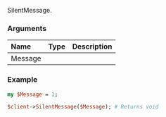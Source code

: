 SilentMessage.
### Arguments
**Name**|**Type**|**Description**
:---|:---|:---
Message||

### Example

```perl
my $Message = 1;

$client->SilentMessage($Message); # Returns void
```
